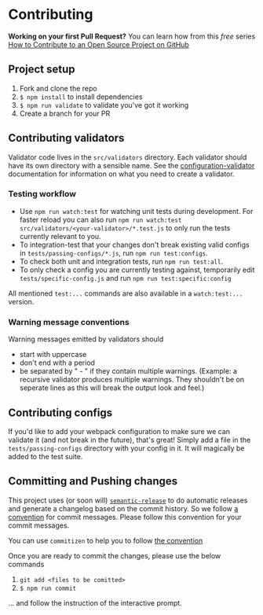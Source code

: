 # Contributing

**Working on your first Pull Request?** You can learn how from this *free* series
[How to Contribute to an Open Source Project on GitHub](https://egghead.io/series/how-to-contribute-to-an-open-source-project-on-github)

## Project setup

1. Fork and clone the repo
2. `$ npm install` to install dependencies
3. `$ npm run validate` to validate you've got it working
4. Create a branch for your PR

## Contributing validators

Validator code lives in the `src/validators` directory. Each validator should have its own
directory with a sensible name. See the
[configuration-validator](https://github.com/kentcdodds/configuration-validator)
documentation for information on what you need to create a validator.

### Testing workflow
- Use `npm run watch:test` for watching unit tests during development. For faster reload
you can also run `npm run watch:test src/validators/<your-validator>/*.test.js` to only
run the tests currently relevant to you.
- To integration-test that your changes don't break existing valid configs in
`tests/passing-configs/*.js`, run `npm run test:configs`.
- To check both unit and integration tests, run `npm run test:all`.
- To only check a config you are currently testing against, temporarily edit
`tests/specific-config.js` and run `npm run test:specific:config`

All mentioned `test:...` commands are also available in a `watch:test:...` version.

### Warning message conventions
Warning messages emitted by validators should
- start with uppercase
- don't end with a period
- be separated by " - " if they contain multiple warnings. (Example: a recursive validator
  produces multiple warnings. They shouldn't be on seperate lines as this will break the output
  look and feel.)

## Contributing configs

If you'd like to add your webpack configuration to make sure we can validate it (and not break
in the future), that's great! Simply add a file in the `tests/passing-configs` directory with
your config in it. It will magically be added to the test suite.

## Committing and Pushing changes

This project uses (or soon will) [`semantic-release`](http://npm.im/semantic-release)
to do automatic releases and generate a changelog based on the commit history. So we
follow [a convention](https://github.com/stevemao/conventional-changelog-angular/blob/master/convention.md)
for commit messages. Please follow this convention for your commit messages.

You can use `commitizen` to help you to follow [the convention](https://github.com/stevemao/conventional-changelog-angular/blob/master/convention.md)

Once you are ready to commit the changes, please use the below commands

1. `git add <files to be comitted>`
2. `$ npm run commit`

... and follow the instruction of the interactive prompt.
